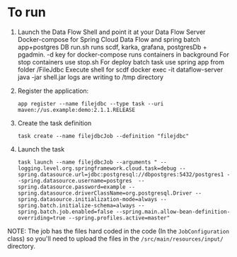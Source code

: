 # To run

1. Launch the Data Flow Shell and point it at your Data Flow Server
Docker-compose for Spring Cloud Data Flow and spring batch app+postgres DB
run.sh runs scdf, karka, grafana, postgresDb + pgadmin. -d key for docker-compose runs containers in background
For stop containers use stop.sh
For deploy batch task use spring app from folder /FileJdbc
Execute shell for scdf docker exec -it dataflow-server java -jar shell.jar logs are writing to /tmp directory

2. Register the application: 

    ```
    app register --name filejdbc --type task --uri maven://us.example:demo:2.1.1.RELEASE
    ```
3. Create the task definition

    ```
    task create --name filejdbcJob --definition "filejdbc"
    ```
4. Launch the task
    ```
    task launch --name filejdbcJob --arguments " --logging.level.org.springframework.cloud.task=debug --spring.datasource.url=jdbc:postgresql://dbpostgres:5432/postgres1 --spring.datasource.username=postgres  --spring.datasource.password=example --spring.datasource.driverClassName=org.postgresql.Driver --spring.datasource.initialization-mode=always --spring.batch.initialize-schema=always --spring.batch.job.enabled=false --spring.main.allow-bean-definition-overriding=true --spring.profiles.active=master"
    ```

NOTE: The job has the files hard coded in the code (In the `JobConfiguration` class) so you'll need to upload the files in the `/src/main/resources/input/` directory.


